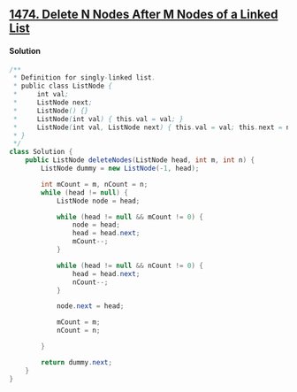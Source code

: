 ## [1474. Delete N Nodes After M Nodes of a Linked List](https://leetcode.com/problems/delete-n-nodes-after-m-nodes-of-a-linked-list/)

#### Solution

```java
/**
 * Definition for singly-linked list.
 * public class ListNode {
 *     int val;
 *     ListNode next;
 *     ListNode() {}
 *     ListNode(int val) { this.val = val; }
 *     ListNode(int val, ListNode next) { this.val = val; this.next = next; }
 * }
 */
class Solution {
    public ListNode deleteNodes(ListNode head, int m, int n) {
        ListNode dummy = new ListNode(-1, head);

        int mCount = m, nCount = n;
        while (head != null) {
            ListNode node = head;

            while (head != null && mCount != 0) {
                node = head;
                head = head.next;
                mCount--;
            }

            while (head != null && nCount != 0) {
                head = head.next;
                nCount--;
            }

            node.next = head;

            mCount = m;
            nCount = n;

        }

        return dummy.next;
    }
}
```